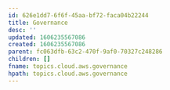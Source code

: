 ```yaml
---
id: 626e1dd7-6f6f-45aa-bf72-faca04b22244
title: Governance
desc: ''
updated: 1606235567086
created: 1606235567086
parent: fc063dfb-63c2-470f-9af0-70327c248286
children: []
fname: topics.cloud.aws.governance
hpath: topics.cloud.aws.governance
---
```



